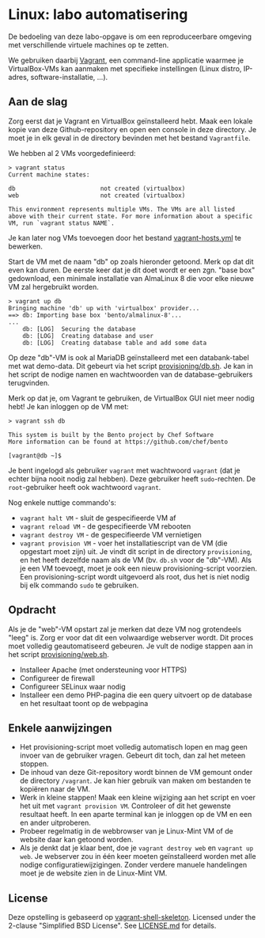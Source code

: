 # Linux: labo automatisering

De bedoeling van deze labo-opgave is om een reproduceerbare omgeving met verschillende virtuele machines op te zetten.

We gebruiken daarbij [Vagrant](https://www.vagrantup.com/), een command-line applicatie waarmee je VirtualBox-VMs kan aanmaken met specifieke instellingen (Linux distro, IP-adres, software-installatie, ...).

## Aan de slag

Zorg eerst dat je Vagrant en VirtualBox geïnstalleerd hebt. Maak een lokale kopie van deze Github-repository en open een console in deze directory. Je moet je in elk geval in de directory bevinden met het bestand `Vagrantfile`.

We hebben al 2 VMs voorgedefinieerd:

```console
> vagrant status
Current machine states:

db                        not created (virtualbox)
web                       not created (virtualbox)

This environment represents multiple VMs. The VMs are all listed
above with their current state. For more information about a specific
VM, run `vagrant status NAME`.
```

Je kan later nog VMs toevoegen door het bestand [vagrant-hosts.yml](vagrant-hosts.yml) te bewerken.

Start de VM met de naam "db" op zoals hieronder getoond. Merk op dat dit even kan duren. De eerste keer dat je dit doet wordt er een zgn. "base box" gedownload, een minimale installatie van AlmaLinux 8 die voor elke nieuwe VM zal hergebruikt worden.

```console
> vagrant up db
Bringing machine 'db' up with 'virtualbox' provider...
==> db: Importing base box 'bento/almalinux-8'...
...
    db: [LOG]  Securing the database
    db: [LOG]  Creating database and user
    db: [LOG]  Creating database table and add some data
```

Op deze "db"-VM is ook al MariaDB geïnstalleerd met een databank-tabel met wat demo-data. Dit gebeurt via het script [provisioning/db.sh](provisioning/db.sh). Je kan in het script de nodige namen en wachtwoorden van de database-gebruikers terugvinden.

Merk op dat je, om Vagrant te gebruiken, de VirtualBox GUI niet meer nodig hebt! Je kan inloggen op de VM met:

```console
> vagrant ssh db

This system is built by the Bento project by Chef Software
More information can be found at https://github.com/chef/bento

[vagrant@db ~]$ 
```

Je bent ingelogd als gebruiker `vagrant` met wachtwoord `vagrant` (dat je echter bijna nooit nodig zal hebben). Deze gebruiker heeft `sudo`-rechten. De `root`-gebruiker heeft ook wachtwoord `vagrant`.

Nog enkele nuttige commando's:

- `vagrant halt VM` - sluit de gespecifieerde VM af
- `vagrant reload VM` - de gespecifieerde VM rebooten
- `vagrant destroy VM` - de gespecifieerde VM vernietigen
- `vagrant provision VM` - voer het installatiescript van de VM (die opgestart moet zijn) uit. Je vindt dit script in de directory `provisioning`, en het heeft dezelfde naam als de VM (bv. `db.sh` voor de "db"-VM). Als je een VM toevoegt, moet je ook een nieuw provisioning-script voorzien. Een provisioning-script wordt uitgevoerd als root, dus het is niet nodig bij elk commando `sudo` te gebruiken.

## Opdracht

Als je de "web"-VM opstart zal je merken dat deze VM nog grotendeels "leeg" is. Zorg er voor dat dit een volwaardige webserver wordt. Dit proces moet volledig geautomatiseerd gebeuren. Je vult de nodige stappen aan in het script [provisioning/web.sh](provisioning/web.sh).

- Installeer Apache (met ondersteuning voor HTTPS)
- Configureer de firewall
- Configureer SELinux waar nodig
- Installeer een demo PHP-pagina die een query uitvoert op de database en het resultaat toont op de webpagina

## Enkele aanwijzingen

- Het provisioning-script moet volledig automatisch lopen en mag geen invoer van de gebruiker vragen. Gebeurt dit toch, dan zal het meteen stoppen.
- De inhoud van deze Git-repository wordt binnen de VM gemount onder de directory `/vagrant`. Je kan hier gebruik van maken om bestanden te kopiëren naar de VM.
- Werk in kleine stappen! Maak een kleine wijziging aan het script en voer het uit met `vagrant provision VM`. Controleer of dit het gewenste resultaat heeft. In een aparte terminal kan je inloggen op de VM en een en ander uitproberen.
- Probeer regelmatig in de webbrowser van je Linux-Mint VM of de website daar kan getoond worden.
- Als je denkt dat je klaar bent, doe je `vagrant destroy web` en `vagrant up web`. Je webserver zou in één keer moeten geïnstalleerd worden met alle nodige configuratiewijzigingen. Zonder verdere manuele handelingen moet je de website zien in de Linux-Mint VM.

## License

Deze opstelling is gebaseerd op [vagrant-shell-skeleton](https://github.com/bertvv/vagrant-shell-skeleton/). Licensed under the 2-clause "Simplified BSD License". See [LICENSE.md](/LICENSE.md) for details.
